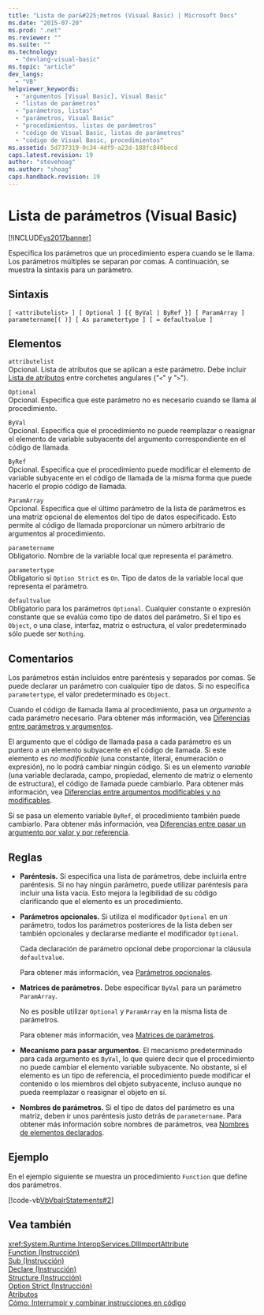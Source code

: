 ```yaml
---
title: "Lista de par&#225;metros (Visual Basic) | Microsoft Docs"
ms.date: "2015-07-20"
ms.prod: ".net"
ms.reviewer: ""
ms.suite: ""
ms.technology: 
  - "devlang-visual-basic"
ms.topic: "article"
dev_langs: 
  - "VB"
helpviewer_keywords: 
  - "argumentos [Visual Basic], Visual Basic"
  - "listas de parámetros"
  - "parámetros, listas"
  - "parámetros, Visual Basic"
  - "procedimientos, listas de parámetros"
  - "código de Visual Basic, listas de parámetros"
  - "código de Visual Basic, procedimientos"
ms.assetid: 5d737319-0c34-4df9-a23d-188fc840becd
caps.latest.revision: 19
author: "stevehoag"
ms.author: "shoag"
caps.handback.revision: 19
---
```

# Lista de par&#225;metros (Visual Basic)
[!INCLUDE[vs2017banner](../../../visual-basic/developing-apps/includes/vs2017banner.md)]

Especifica los parámetros que un procedimiento espera cuando se le llama.  Los parámetros múltiples se separan por comas.  A continuación, se muestra la sintaxis para un parámetro.  
  
## Sintaxis  
  
```  
[ <attributelist> ] [ Optional ] [{ ByVal | ByRef }] [ ParamArray ]   
parametername[( )] [ As parametertype ] [ = defaultvalue ]  
```  
  
## Elementos  
 `attributelist`  
 Opcional.  Lista de atributos que se aplican a este parámetro.  Debe incluir [Lista de atributos](../../../visual-basic/language-reference/statements/attribute-list.md) entre corchetes angulares \("`<`" y "`>`"\).  
  
 `Optional`  
 Opcional.  Especifica que este parámetro no es necesario cuando se llama al procedimiento.  
  
 `ByVal`  
 Opcional.  Especifica que el procedimiento no puede reemplazar o reasignar el elemento de variable subyacente del argumento correspondiente en el código de llamada.  
  
 `ByRef`  
 Opcional.  Especifica que el procedimiento puede modificar el elemento de variable subyacente en el código de llamada de la misma forma que puede hacerlo el propio código de llamada.  
  
 `ParamArray`  
 Opcional.  Especifica que el último parámetro de la lista de parámetros es una matriz opcional de elementos del tipo de datos especificado.  Esto permite al código de llamada proporcionar un número arbitrario de argumentos al procedimiento.  
  
 `parametername`  
 Obligatorio.  Nombre de la variable local que representa el parámetro.  
  
 `parametertype`  
 Obligatorio si `Option Strict` es `On`.  Tipo de datos de la variable local que representa el parámetro.  
  
 `defaultvalue`  
 Obligatorio para los parámetros `Optional`.  Cualquier constante o expresión constante que se evalúa como tipo de datos del parámetro.  Si el tipo es `Object`, o una clase, interfaz, matriz o estructura, el valor predeterminado sólo puede ser `Nothing`.  
  
## Comentarios  
 Los parámetros están incluidos entre paréntesis y separados por comas.  Se puede declarar un parámetro con cualquier tipo de datos.  Si no especifica `parametertype`, el valor predeterminado es `Object`.  
  
 Cuando el código de llamada llama al procedimiento, pasa un *argumento* a cada parámetro necesario.  Para obtener más información, vea [Diferencias entre parámetros y argumentos](../../../visual-basic/programming-guide/language-features/procedures/differences-between-parameters-and-arguments.md).  
  
 El argumento que el código de llamada pasa a cada parámetro es un puntero a un elemento subyacente en el código de llamada.  Si este elemento es *no modificable* \(una constante, literal, enumeración o expresión\), no lo podrá cambiar ningún código.  Si es un elemento *variable* \(una variable declarada, campo, propiedad, elemento de matriz o elemento de estructura\), el código de llamada puede cambiarlo.  Para obtener más información, vea [Diferencias entre argumentos modificables y no modificables](../../../visual-basic/programming-guide/language-features/procedures/differences-between-modifiable-and-nonmodifiable-arguments.md).  
  
 Si se pasa un elemento variable `ByRef`, el procedimiento también puede cambiarlo.  Para obtener más información, vea [Diferencias entre pasar un argumento por valor y por referencia](../../../visual-basic/programming-guide/language-features/procedures/differences-between-passing-an-argument-by-value-and-by-reference.md).  
  
## Reglas  
  
-   **Paréntesis.** Si especifica una lista de parámetros, debe incluirla entre paréntesis.  Si no hay ningún parámetro, puede utilizar paréntesis para incluir una lista vacía.  Esto mejora la legibilidad de su código clarificando que el elemento es un procedimiento.  
  
-   **Parámetros opcionales.** Si utiliza el modificador `Optional` en un parámetro, todos los parámetros posteriores de la lista deben ser también opcionales y declararse mediante el modificador `Optional`.  
  
     Cada declaración de parámetro opcional debe proporcionar la cláusula `defaultvalue`.  
  
     Para obtener más información, vea [Parámetros opcionales](../../../visual-basic/programming-guide/language-features/procedures/optional-parameters.md).  
  
-   **Matrices de parámetros.** Debe especificar `ByVal` para un parámetro `ParamArray`.  
  
     No es posible utilizar `Optional` y `ParamArray` en la misma lista de parámetros.  
  
     Para obtener más información, vea [Matrices de parámetros](../../../visual-basic/programming-guide/language-features/procedures/parameter-arrays.md).  
  
-   **Mecanismo para pasar argumentos.** El mecanismo predeterminado para cada argumento es `ByVal`, lo que quiere decir que el procedimiento no puede cambiar el elemento variable subyacente.  No obstante, si el elemento es un tipo de referencia, el procedimiento puede modificar el contenido o los miembros del objeto subyacente, incluso aunque no pueda reemplazar o reasignar el objeto en sí.  
  
-   **Nombres de parámetros.** Si el tipo de datos del parámetro es una matriz, deben ir unos paréntesis justo detrás de `parametername`.  Para obtener más información sobre nombres de parámetros, vea [Nombres de elementos declarados](../../../visual-basic/programming-guide/language-features/declared-elements/declared-element-names.md).  
  
## Ejemplo  
 En el ejemplo siguiente se muestra un procedimiento `Function` que define dos parámetros.  
  
 [!code-vb[VbVbalrStatements#2](../../../visual-basic/language-reference/error-messages/codesnippet/visualbasic/parameter-list_1.vb)]  
  
## Vea también  
 <xref:System.Runtime.InteropServices.DllImportAttribute>   
 [Function \(Instrucción\)](../../../visual-basic/language-reference/statements/function-statement.md)   
 [Sub \(Instrucción\)](../../../visual-basic/language-reference/statements/sub-statement.md)   
 [Declare \(Instrucción\)](../../../visual-basic/language-reference/statements/declare-statement.md)   
 [Structure \(Instrucción\)](../../../visual-basic/language-reference/statements/structure-statement.md)   
 [Option Strict \(Instrucción\)](../../../visual-basic/language-reference/statements/option-strict-statement.md)   
 [Atributos](../Topic/Attributes%20\(C%23%20and%20Visual%20Basic\).md)   
 [Cómo: Interrumpir y combinar instrucciones en código](../../../visual-basic/programming-guide/program-structure/how-to-break-and-combine-statements-in-code.md)